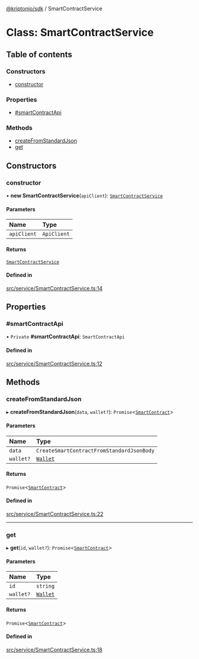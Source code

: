 [@kriptonio/sdk](../README.md) / SmartContractService

# Class: SmartContractService

## Table of contents

### Constructors

- [constructor](SmartContractService.md#constructor)

### Properties

- [#smartContractApi](SmartContractService.md##smartcontractapi)

### Methods

- [createFromStandardJson](SmartContractService.md#createfromstandardjson)
- [get](SmartContractService.md#get)

## Constructors

### constructor

• **new SmartContractService**(`apiClient`): [`SmartContractService`](SmartContractService.md)

#### Parameters

| Name | Type |
| :------ | :------ |
| `apiClient` | `ApiClient` |

#### Returns

[`SmartContractService`](SmartContractService.md)

#### Defined in

[src/service/SmartContractService.ts:14](https://github.com/kriptonio/js-sdk/blob/1c33c1b/src/service/SmartContractService.ts#L14)

## Properties

### #smartContractApi

• `Private` **#smartContractApi**: `SmartContractApi`

#### Defined in

[src/service/SmartContractService.ts:12](https://github.com/kriptonio/js-sdk/blob/1c33c1b/src/service/SmartContractService.ts#L12)

## Methods

### createFromStandardJson

▸ **createFromStandardJson**(`data`, `wallet?`): `Promise`\<[`SmartContract`](SmartContract.md)\>

#### Parameters

| Name | Type |
| :------ | :------ |
| `data` | `CreateSmartContractFromStandardJsonBody` |
| `wallet?` | [`Wallet`](Wallet.md) |

#### Returns

`Promise`\<[`SmartContract`](SmartContract.md)\>

#### Defined in

[src/service/SmartContractService.ts:22](https://github.com/kriptonio/js-sdk/blob/1c33c1b/src/service/SmartContractService.ts#L22)

___

### get

▸ **get**(`id`, `wallet?`): `Promise`\<[`SmartContract`](SmartContract.md)\>

#### Parameters

| Name | Type |
| :------ | :------ |
| `id` | `string` |
| `wallet?` | [`Wallet`](Wallet.md) |

#### Returns

`Promise`\<[`SmartContract`](SmartContract.md)\>

#### Defined in

[src/service/SmartContractService.ts:18](https://github.com/kriptonio/js-sdk/blob/1c33c1b/src/service/SmartContractService.ts#L18)
